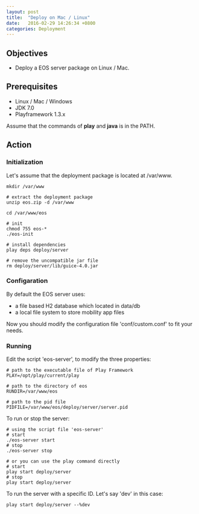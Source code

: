 ```yaml
---
layout: post
title:  "Deploy on Mac / Linux"
date:   2016-02-29 14:26:34 +0800
categories: Deployment
---
```

## Objectives
* Deploy a EOS server package on Linux / Mac.

## Prerequisites
* Linux / Mac / Windows
* JDK 7.0
* Playframework 1.3.x 

Assume that the commands of **play** and **java** is in the PATH.

## Action

### Initialization

Let's assume that the deployment package is located at /var/www.

```shell
mkdir /var/www

# extract the deployment package
unzip eos.zip -d /var/www

cd /var/www/eos

# init
chmod 755 eos-*
./eos-init

# install dependencies
play deps deploy/server

# remove the uncompatible jar file
rm deploy/server/lib/guice-4.0.jar
```

### Configaration

By default the EOS server uses:

* a file based H2 database which located in data/db
* a local file system to store mobility app files

Now you should modify the configuration file 'conf/custom.conf' to fit your needs.

### Running

Edit the script 'eos-server', to modify the three properties:

```shell
# path to the executable file of Play Framework
PLAY=/opt/play/current/play

# path to the directory of eos
RUNDIR=/var/www/eos

# path to the pid file 
PIDFILE=/var/www/eos/deploy/server/server.pid
```

To run or stop the server:

```shell
# using the script file 'eos-server'
# start
./eos-server start
# stop
./eos-server stop

# or you can use the play command directly
# start
play start deploy/server
# stop
play start deploy/server
```

To run the server with a specific ID. Let's say 'dev' in this case:
```shell
play start deploy/server --%dev
```





